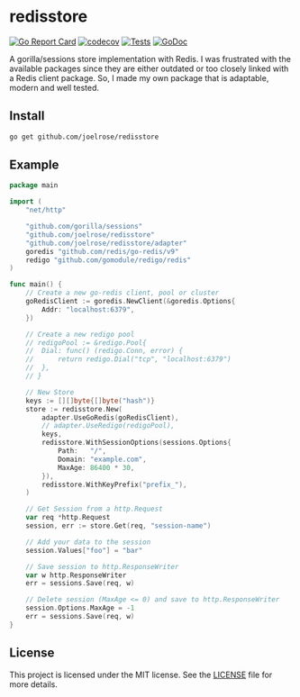 # redisstore

[![Go Report Card](https://goreportcard.com/badge/github.com/joelrose/redisstore)](https://goreportcard.com/report/github.com/joelrose/redisstore)
[![codecov](https://codecov.io/gh/joelrose/redisstore/branch/main/graph/badge.svg?token=S7OK5EE8L3)](https://codecov.io/gh/joelrose/redisstore)
[![Tests](https://github.com/joelrose/redisstore/actions/workflows/ci.yml/badge.svg)](https://github.com/joelrose/redisstore/actions/workflows/ci.yaml)
[![GoDoc](https://godoc.org/github.com/joelrose/redisstore?status.svg)](https://godoc.org/github.com/joelrose/redisstore)

A gorilla/sessions store implementation with Redis. 
I was frustrated with the available packages since they are either outdated or too closely linked with a Redis client package. So, I made my own package that is adaptable, modern and well tested.

## Install

```bash
go get github.com/joelrose/redisstore
```

## Example

```go
package main

import (
	"net/http"

	"github.com/gorilla/sessions"
	"github.com/joelrose/redisstore"
	"github.com/joelrose/redisstore/adapter"
	goredis "github.com/redis/go-redis/v9"
    redigo "github.com/gomodule/redigo/redis"
)

func main() {
	// Create a new go-redis client, pool or cluster
	goRedisClient := goredis.NewClient(&goredis.Options{
		Addr: "localhost:6379",
	})

	// Create a new redigo pool
	// redigoPool := &redigo.Pool{
	// 	Dial: func() (redigo.Conn, error) {
	// 		return redigo.Dial("tcp", "localhost:6379")
	// 	},
	// }

	// New Store
	keys := [][]byte{[]byte("hash")}
	store := redisstore.New(
		adapter.UseGoRedis(goRedisClient),
		// adapter.UseRedigo(redigoPool),
		keys,
		redisstore.WithSessionOptions(sessions.Options{
			Path:   "/",
			Domain: "example.com",
			MaxAge: 86400 * 30,
		}),
		redisstore.WithKeyPrefix("prefix_"),
	)

	// Get Session from a http.Request
	var req *http.Request
	session, err := store.Get(req, "session-name")

	// Add your data to the session
	session.Values["foo"] = "bar"

	// Save session to http.ResponseWriter
	var w http.ResponseWriter
	err = sessions.Save(req, w)

	// Delete session (MaxAge <= 0) and save to http.ResponseWriter
	session.Options.MaxAge = -1
	err = sessions.Save(req, w)
}
```

## License

This project is licensed under the MIT license. See the [LICENSE](./LICENSE) file for more
details.